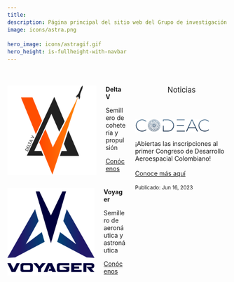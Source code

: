 ```yaml
---
title: 
description: Página principal del sitio web del Grupo de investigación ASTRA y sus semilleros, Delta V y Voyager, pertenecientes a la Universidad de Antioquia.
image: icons/astra.png

hero_image: icons/astragif.gif
hero_height: is-fullheight-with-navbar
---
```

<!-- https://bulma.io/ -->
<!-- http://www.csrhymes.com/bulma-clean-theme/ -->
<link href="../assets/css/custom.css" rel="stylesheet" type="text/css">

<!--! SIN NOTICIAS -->
<!-- <div class="columns is-multiline is-centered is-vcentered">
  <div class="column is-3 has-text-centered">
    <p class="title is-5"><img src="/icons/deltav.png" alt="Logo Delta V"></p>
  </div>
  <div class="column is-4">
    <p class="title is-5"><b>Delta V</b></p>
    <p class="subtitle is-6">Semillero de cohetería y propulsión</p>
    <a href="/deltav" class="button is-primary">Conócenos</a>
  </div>
</div>
<div class="columns is-multiline is-centered is-vcentered">
  <div class="column is-3 has-text-centered">
    <p class="title is-5"><img src="/icons/voyager.png" alt="Logo Voyager" height="213px" width="213px"></p>
  </div>
  <div class="column is-4">
    <p class="title is-5"><b>Voyager</b></p>
    <p class="subtitle is-6">Semillero de aeronáutica y astronáutica</p>
    <a href="/voyager" class="button is-primary">Conócenos</a>
  </div>
</div> -->


<!--! CON NOTICIAS  -->
<div class="columns is-multiline is-centered is-vcentered" style="padding-top:24px; padding-bottom:24px">
  <div class="column is-8">
    <div class="columns is-multiline is-vcentered">
      <div class="column is-4 has-text-centered">
        <p class="title is-5"><img src="/icons/deltav.png" alt="Logo Delta V" id="img-contact"></p>
      </div>
      <div class="column is-8">
        <p class="title is-5"><b>Delta V</b></p>
        <p class="subtitle is-6">Semillero de cohetería y propulsión</p>
        <a href="/deltav/" class="button is-primary">Conócenos</a>
      </div>
    </div>
    <div class="columns is-multiline is-vcentered">
      <div class="column is-4 has-text-centered">
        <p class="title is-5"><img src="/icons/voyager.png" alt="Logo Voyager" id="img-contact"></p>
      </div>
      <div class="column is-8">
        <p class="title is-5"><b>Voyager</b></p>
        <p class="subtitle is-6">Semillero de aeronáutica y astronáutica</p>
        <a href="/voyager/" class="button is-primary">Conócenos</a>
      </div>
    </div>
  </div>
  <div class="column is-4 has-text-centered">
    <header class="card-header">
      <p class="card-header-title is-centered"><big>Noticias</big></p>
    </header>
    <div class="card">
      <div class="card-content">
        <div class="content">
          <p class="title is-5"><img src="/events/img/codeac_logo.png" alt="Logo CODEAC" height="80%" width="80%"></p>
          <p>¡Abiertas las inscripciones al primer Congreso de Desarrollo Aeroespacial Colombiano!<br><br>
          <a href="/codeac/" class="button is-info">Conoce más aquí</a>
          </p>
        </div>
      </div>
    <footer class="card-footer">
      <p class="card-footer-item"><small>Publicado: Jun 16, 2023</small></p>
    </footer>
    </div>
  </div>
</div>
